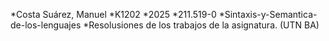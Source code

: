*Costa Suárez, Manuel
*K1202
*2025 
*211.519-0
*Sintaxis-y-Semantica-de-los-lenguajes
*Resolusiones de los trabajos de la asignatura. (UTN BA)
